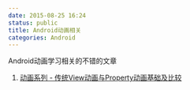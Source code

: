 ```yaml
---
date: 2015-08-25 16:24
status: public
title: Android动画相关
categories: Android
---
```


Android动画学习相关的不错的文章
1. [动画系列 - 传统View动画与Property动画基础及比较](http://www.lightskystreet.com/2014/12/03/view-and-property-anim-knowldege-and-compare/)